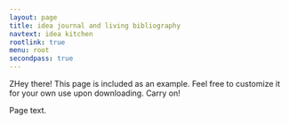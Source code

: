 ```yaml
---
layout: page
title: idea journal and living bibliography
navtext: idea kitchen
rootlink: true
menu: root
secondpass: true
---
```


<p class="message">
  ZHey there! This page is included as an example. Feel free to customize it for your own use upon downloading. Carry on!
</p>
<div
  class="fb-like"
  data-share="true"
  data-width="450"
  data-show-faces="true">
</div>

Page text.
